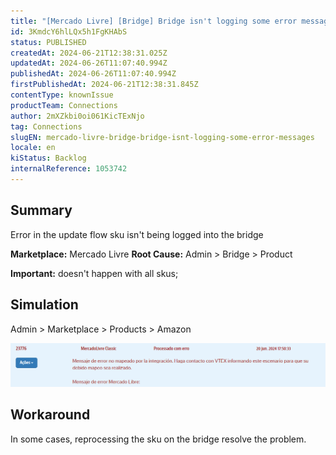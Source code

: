 ```yaml
---
title: "[Mercado Livre] [Bridge] Bridge isn't logging some error messages"
id: 3KmdcY6hlLQx5h1FgKHAbS
status: PUBLISHED
createdAt: 2024-06-21T12:38:31.025Z
updatedAt: 2024-06-26T11:07:40.994Z
publishedAt: 2024-06-26T11:07:40.994Z
firstPublishedAt: 2024-06-21T12:38:31.845Z
contentType: knownIssue
productTeam: Connections
author: 2mXZkbi0oi061KicTExNjo
tag: Connections
slugEN: mercado-livre-bridge-bridge-isnt-logging-some-error-messages
locale: en
kiStatus: Backlog
internalReference: 1053742
---
```


## Summary


Error in the update flow sku isn't being logged into the bridge

**Marketplace:** Mercado Livre
**Root Cause:** Admin > Bridge > Product

**Important:** doesn't happen with all skus;


##

## Simulation


Admin > Marketplace > Products > Amazon

 ![](https://raw.githubusercontent.com/vtexdocs/help-center-content/refs/heads/main/docs/en/known-issues/Connections/mercado-livre-bridge-bridge-isnt-logging-some-error-messages_1.png)


##

## Workaround


In some cases, reprocessing the sku on the bridge resolve the problem.





